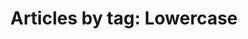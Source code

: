 ---
layout: blog_by_tag
title: 'Articles by tag: Lowercase'
tag: lowercase
permalink: /logospotter/lowercase/
---